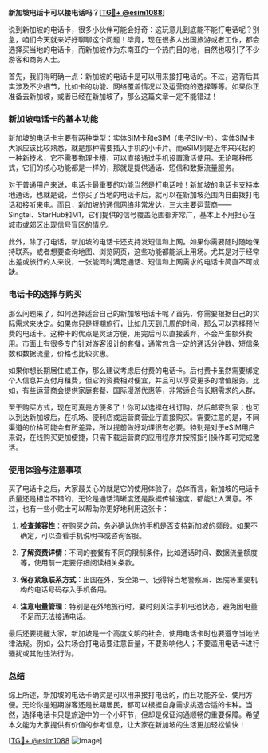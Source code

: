 **新加坡电话卡可以接电话吗？[[TG💪+ @esim1088](https://t.me/s/esim1088)]**

说到新加坡的电话卡，很多小伙伴可能会好奇：这玩意儿到底能不能打电话呢？别急，咱们今天就来好好聊聊这个问题！毕竟，现在很多人出国旅游或者工作，都会选择买当地的电话卡，而新加坡作为东南亚的一个热门目的地，自然也吸引了不少游客和商务人士。

首先，我们得明确一点：新加坡的电话卡是可以用来接打电话的。不过，这背后其实涉及不少细节，比如卡的功能、网络覆盖情况以及运营商的选择等等。如果你正准备去新加坡，或者已经在新加坡了，那么这篇文章一定不能错过！

### 新加坡电话卡的基本功能

新加坡的电话卡主要有两种类型：实体SIM卡和eSIM（电子SIM卡）。实体SIM卡大家应该比较熟悉，就是那种需要插入手机的小卡片。而eSIM则是近年来兴起的一种新技术，它不需要物理卡槽，可以直接通过手机设置激活使用。无论哪种形式，它们的核心功能都是一样的，那就是提供通话、短信和数据流量服务。

对于普通用户来说，电话卡最重要的功能当然是打电话啦！新加坡的电话卡支持本地通话，也就是说，当你买了当地的电话卡后，就可以在新加坡范围内自由拨打电话和接听来电。而且，新加坡的通信网络非常发达，三大主要运营商——Singtel、StarHub和M1，它们提供的信号覆盖范围都非常广，基本上不用担心在城市或郊区出现信号盲区的情况。

此外，除了打电话，新加坡的电话卡还支持发短信和上网。如果你需要随时随地保持联系，或者想要查询地图、浏览网页，这些功能都能派上用场。尤其是对于经常出差或旅行的人来说，一张能同时满足通话、短信和上网需求的电话卡简直不可或缺。

### 电话卡的选择与购买

那么问题来了，如何选择适合自己的新加坡电话卡呢？首先，你需要根据自己的实际需求来决定。如果你只是短期旅行，比如几天到几周的时间，那么可以选择预付费的电话卡。这种卡的优点是灵活方便，用完后可以直接丢弃，不会产生额外费用。市面上有很多专门针对游客设计的套餐，通常包含一定的通话分钟数、短信条数和数据流量，价格也比较实惠。

如果你想长期居住或工作，那么建议考虑后付费的电话卡。后付费卡虽然需要绑定个人信息并支付月租费，但它的资费相对便宜，并且可以享受更多的增值服务。比如，有些运营商会提供家庭套餐、国际漫游优惠等，非常适合有长期需求的人群。

至于购买方式，现在可真是方便多了！你可以选择在线订购，然后邮寄到家；也可以到达新加坡后，在机场、便利店或运营商营业厅直接购买。需要注意的是，不同渠道的价格可能会有所差异，所以提前做好功课很有必要。特别是对于eSIM用户来说，在线购买更加便捷，只需下载运营商的应用程序并按照指引操作即可完成激活。

### 使用体验与注意事项

买了电话卡之后，大家最关心的就是它的使用体验了。总体而言，新加坡的电话卡质量还是相当不错的，无论是通话清晰度还是数据传输速度，都能让人满意。不过，也有一些小贴士可以帮助你更好地利用这张卡：

1. **检查兼容性**：在购买之前，务必确认你的手机是否支持新加坡的频段。如果不确定，可以查看手机说明书或咨询客服。
   
2. **了解资费详情**：不同的套餐有不同的限制条件，比如通话时间、数据流量额度等，使用前一定要仔细阅读相关条款。

3. **保存紧急联系方式**：出国在外，安全第一。记得将当地警察局、医院等重要机构的电话号码存入手机备用。

4. **注意电量管理**：特别是在外地旅行时，要时刻关注手机电池状态，避免因电量不足而无法接通电话。

最后还要提醒大家，新加坡是一个高度文明的社会，使用电话卡时也要遵守当地法律法规。例如，公共场合打电话要注意音量，不要影响他人；不要滥用电话卡进行骚扰或其他违法行为。

### 总结

综上所述，新加坡的电话卡确实是可以用来接打电话的，而且功能齐全、使用方便。无论你是短期游客还是长期居民，都可以根据自身需求挑选合适的卡种。当然，选择电话卡只是旅途中的一个小环节，但却是保证沟通顺畅的重要保障。希望本文能为大家提供有价值的参考信息，让大家在新加坡的生活更加轻松愉快！

[[TG💪+ @esim1088](https://t.me/s/esim1088) ![Image](https://i.postimg.cc/4NQfJmqS/Snipaste-2025-05-13-00-14-12.png)]